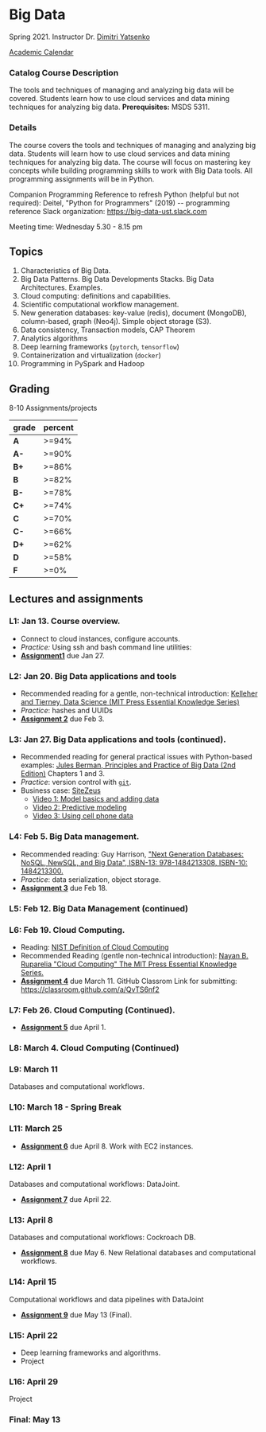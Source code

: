 # Big Data

Spring 2021.  Instructor Dr. [Dimitri Yatsenko](https://github.com/dimitri-yatsenko)

[Academic Calendar](https://www.stthom.edu/Public/getFile.asp?File_Content_ID=120137)

### Catalog Course Description
The tools and techniques of managing and analyzing big data will be covered. Students learn how to use cloud services and data mining techniques for analyzing big data. **Prerequisites:** MSDS 5311.

### Details 
The course covers the tools and techniques of managing and analyzing big data.  Students will learn how to use cloud services and data mining techniques for analyzing big data.  The course will focus on mastering key concepts while building programming skills to work with Big Data tools.  All programming assignments will be in Python.

Companion Programming Reference to refresh Python (helpful but not required):  Deitel, "Python for Programmers" (2019) -- programming reference 
Slack organization: https://big-data-ust.slack.com

Meeting time: Wednesday 5.30 - 8.15 pm

## Topics 
1. Characteristics of Big Data.
2. Big Data Patterns. Big Data Developments Stacks. Big Data Architectures. Examples.
3. Cloud computing: definitions and capabilities. 
4. Scientific computational workflow management. 
6. New generation databases: key-value (redis), document (MongoDB), column-based, graph (Neo4j). Simple object storage (S3).
7. Data consistency, Transaction models, CAP Theorem
8. Analytics algorithms
9. Deep learning frameworks (`pytorch`, `tensorflow`)
9. Containerization and virtualization (`docker`)
9. Programming in PySpark and Hadoop

## Grading 
8-10 Assignments/projects 

|grade| percent |
|---|---|
|**A** |>=94%|
|**A-**|>=90%|
|**B+**|>=86%|
|**B**|>=82%|
|**B-**|>=78%|
|**C+**|>=74%|
|**C**|>=70%|
|**C-**|>=66%|
|**D+**|>=62%|
|**D**|>=58%|
|**F**|>=0%|


## Lectures and assignments 
### L1: Jan 13. Course overview. 
* Connect to cloud instances, configure accounts. 
* *Practice:* Using ssh and bash command line utilities: 
* [**Assignment1**](Assign01.md) due Jan 27.

### L2: Jan 20. Big Data applications and tools  
* Recommended reading for a gentle, non-technical introduction: [Kelleher and Tierney, Data Science (MIT Press Essential Knowledge Series)](https://www.amazon.com/Data-Science-Press-Essential-Knowledge/dp/0262535432/) 
* *Practice*: hashes and UUIDs 
* [**Assignment 2**](Assign02.md) due Feb 3.

### L3: Jan 27. Big Data applications and tools (continued). 
* Recommended reading for general practical issues with Python-based examples: [Jules Berman, Principles and Practice of Big Data (2nd Edition)](https://learning.oreilly.com/library/view/principles-and-practice/9780128156100) Chapters 1 and 3.  
* *Practice*: version control with [`git`](https://towardsdatascience.com/why-git-and-how-to-use-git-as-a-data-scientist-4fa2d3bdc197).
* Business case: [SiteZeus](https://sitezeus.com)
  * [Video 1: Model basics and adding data](https://www.youtube.com/watch?v=c4m4HH19m5Q)
  * [Video 2: Predictive modeling](https://www.youtube.com/watch?v=CuihDgBtApI)
  * [Video 3: Using cell phone data](https://www.youtube.com/watch?v=OHGxfjNzIHY) 

### L4: Feb 5. Big Data management.  
* Recommended reading: Guy Harrison, ["Next Generation Databases: NoSQL, NewSQL, and Big Data", ISBN-13: 978-1484213308, ISBN-10: 1484213300.](https://www.amazon.com/Next-Generation-Databases-NoSQLand-Data/dp/1484213300) 
* *Practice*: data serialization, object storage.
* [**Assignment 3**](Assign03.md) due Feb 18.

### L5: Feb 12. Big Data Management (continued)


### L6: Feb 19. Cloud Computing. 
* Reading: [NIST Definition of Cloud Computing](https://nvlpubs.nist.gov/nistpubs/Legacy/SP/nistspecialpublication800-145.pdf) 
* Recommended Reading (gentle non-technical introduction): [Nayan B. Ruparelia "Cloud Computing" The MIT Press Essential Knowledge Series.](https://www.amazon.com/Cloud-Computing-Press-Essential-Knowledge/dp/0262529092/) 
* [**Assignment 4**](Assign04.md) due March 11.  GitHub Classrom Link for submitting: https://classroom.github.com/a/QvTS6nf2

### L7: Feb 26. Cloud Computing (Continued). 
* [**Assignment 5**](Assign05.md) due April 1.

### L8: March 4. Cloud Computing (Continued)

### L9: March 11
Databases and computational workflows.

### L10: March 18 - **Spring Break**

### L11: March 25
* [**Assignment 6**](Assign06.md) due April 8. Work with EC2 instances.

### L12: April 1
Databases and computational workflows: DataJoint.
* [**Assignment 7**](Assign07.md) due April 22.

### L13: April 8
Databases and computational workflows: Cockroach DB.
* [**Assignment 8**](Assign08.md) due May 6. 
New Relational databases and computational workflows.

### L14: April 15
Computational workflows and data pipelines with DataJoint
* [**Assignment 9**](Assign09.md) due May 13 (Final). 

### L15: April 22 
* Deep learning frameworks and algorithms.
* Project 

### L16: April 29
Project

### Final: May 13
